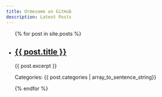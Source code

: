 ```yaml
---
title: Ormesome on GitHub
description: Latest Posts
---
```


<ul>
  {% for post in site.posts %}
    <li>
      <h2><a href="{{ post.url }}">{{ post.title }}</a></h2>
      {{ post.excerpt }}
      <p>Categories: {{ post.categories | array_to_sentence_string}}</p>
    </li>
  {% endfor %}
</ul>
